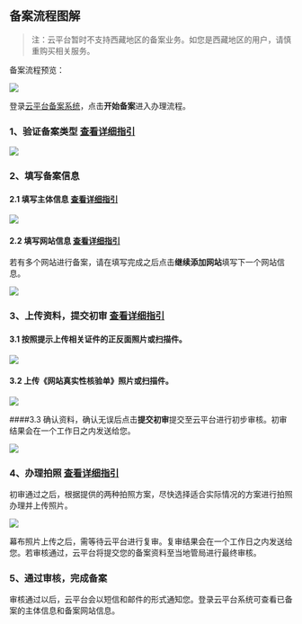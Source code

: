 ## 备案流程图解

> 注：云平台暂时不支持西藏地区的备案业务。如您是西藏地区的用户，请慎重购买相关服务。


备案流程预览：

![](http://imgcache.tce.fsphere.cn/image/mc.qcloudimg.com/static/img/71e8777f2af84b23952bf0910c760ea5/111.jpg)


登录[云平台备案系统](http://tce.fsphere.cn/product/ba)，点击**开始备案**进入办理流程。

### 1、验证备案类型  [查看详细指引]()

![](http://imgcache.tce.fsphere.cn/image/i.imgur.com/GFpvnkl.png)

### 2、填写备案信息

#### 2.1 填写主体信息 [查看详细指引]()

![](http://imgcache.tce.fsphere.cn/image/i.imgur.com/lxTRmT5.jpg)

#### 2.2 填写网站信息 [查看详细指引]()

若有多个网站进行备案，请在填写完成之后点击**继续添加网站**填写下一个网站信息。

![](http://imgcache.tce.fsphere.cn/image/i.imgur.com/za5Hbas.jpg)

### 3、上传资料，提交初审 [查看详细指引]()

#### 3.1 按照提示上传相关证件的正反面照片或扫描件。

![](http://imgcache.tce.fsphere.cn/image/mc.qcloudimg.com/static/img/f0b8851fa0810c0ec43f82c6d28aed1f/buhuo.jpg)

#### 3.2 上传《网站真实性核验单》照片或扫描件。

![](http://imgcache.tce.fsphere.cn/image/mc.qcloudimg.com/static/img/9bf4fbc9db44b9495acdf5dd3baf67a6/buhuo2.jpg)

####3.3 确认资料，确认无误后点击**提交初审**提交至云平台进行初步审核。初审结果会在一个工作日之内发送给您。

![](http://imgcache.tce.fsphere.cn/image/i.imgur.com/WNPefYY.jpg)

### 4、办理拍照 [查看详细指引]()

初审通过之后，根据提供的两种拍照方案，尽快选择适合实际情况的方案进行拍照办理并上传照片。

![](http://imgcache.tce.fsphere.cn/image/mc.qcloudimg.com/static/img/f81b53b6a30adc01a16d9bd1b87eeaa2/7+%281%29.jpg)

幕布照片上传之后，需等待云平台进行复审。复审结果会在一个工作日之内发送给您。若审核通过，云平台将提交您的备案资料至当地管局进行最终审核。

### 5、通过审核，完成备案

审核通过以后，云平台会以短信和邮件的形式通知您。登录云平台系统可查看已备案的主体信息和备案网站信息。





